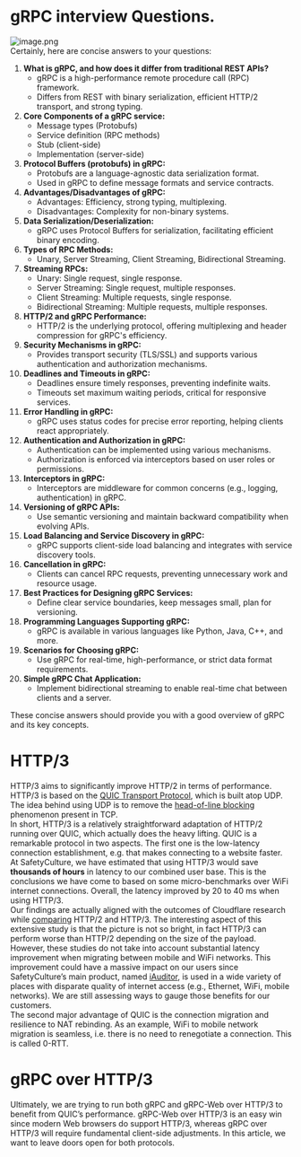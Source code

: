 # gRPC interview Questions.   
![image.png](files\image.png)    
Certainly, here are concise answers to your questions:   
1. **What is gRPC, and how does it differ from traditional REST APIs?**   
    - gRPC is a high-performance remote procedure call (RPC) framework.   
    - Differs from REST with binary serialization, efficient HTTP/2 transport, and strong typing.   
2. **Core Components of a gRPC service:**   
    - Message types (Protobufs)   
    - Service definition (RPC methods)   
    - Stub (client-side)   
    - Implementation (server-side)   
3. **Protocol Buffers (protobufs) in gRPC:**   
    - Protobufs are a language-agnostic data serialization format.   
    - Used in gRPC to define message formats and service contracts.   
4. **Advantages/Disadvantages of gRPC:**   
    - Advantages: Efficiency, strong typing, multiplexing.   
    - Disadvantages: Complexity for non-binary systems.   
5. **Data Serialization/Deserialization:**   
    - gRPC uses Protocol Buffers for serialization, facilitating efficient binary encoding.   
6. **Types of RPC Methods:**   
    - Unary, Server Streaming, Client Streaming, Bidirectional Streaming.   
7. **Streaming RPCs:**   
    - Unary: Single request, single response.   
    - Server Streaming: Single request, multiple responses.   
    - Client Streaming: Multiple requests, single response.   
    - Bidirectional Streaming: Multiple requests, multiple responses.   
8. **HTTP/2 and gRPC Performance:**   
    - HTTP/2 is the underlying protocol, offering multiplexing and header compression for gRPC's efficiency.   
9. **Security Mechanisms in gRPC:**   
    - Provides transport security (TLS/SSL) and supports various authentication and authorization mechanisms.   
10. **Deadlines and Timeouts in gRPC:**   
    - Deadlines ensure timely responses, preventing indefinite waits.   
    - Timeouts set maximum waiting periods, critical for responsive services.   
11. **Error Handling in gRPC:**   
    - gRPC uses status codes for precise error reporting, helping clients react appropriately.   
12. **Authentication and Authorization in gRPC:**   
    - Authentication can be implemented using various mechanisms.   
    - Authorization is enforced via interceptors based on user roles or permissions.   
13. **Interceptors in gRPC:**   
    - Interceptors are middleware for common concerns (e.g., logging, authentication) in gRPC.   
14. **Versioning of gRPC APIs:**   
    - Use semantic versioning and maintain backward compatibility when evolving APIs.   
15. **Load Balancing and Service Discovery in gRPC:**   
    - gRPC supports client-side load balancing and integrates with service discovery tools.   
16. **Cancellation in gRPC:**   
    - Clients can cancel RPC requests, preventing unnecessary work and resource usage.   
17. **Best Practices for Designing gRPC Services:**   
    - Define clear service boundaries, keep messages small, plan for versioning.   
18. **Programming Languages Supporting gRPC:**   
    - gRPC is available in various languages like Python, Java, C++, and more.   
19. **Scenarios for Choosing gRPC:**   
    - Use gRPC for real-time, high-performance, or strict data format requirements.   
20. **Simple gRPC Chat Application:**   
    - Implement bidirectional streaming to enable real-time chat between clients and a server.   
   
These concise answers should provide you with a good overview of gRPC and its key concepts.   
# HTTP/3   
HTTP/3 aims to significantly improve HTTP/2 in terms of performance. HTTP/3 is based on the [QUIC Transport Protocol](https://tools.ietf.org/html/draft-ietf-quic-transport-29), which is built atop UDP. The idea behind using UDP is to remove the [head-of-line blocking](https://en.wikipedia.org/wiki/Head-of-line_blocking) phenomenon present in TCP.   
In short, HTTP/3 is a relatively straightforward adaptation of HTTP/2 running over QUIC, which actually does the heavy lifting. QUIC is a remarkable protocol in two aspects. The first one is the low-latency connection establishment, e.g. that makes connecting to a website faster.   
At SafetyCulture, we have estimated that using HTTP/3 would save **thousands of hours** in latency to our combined user base. This is the conclusions we have come to based on some micro-benchmarks over WiFi internet connections. Overall, the latency improved by 20 to 40 ms when using HTTP/3.   
Our findings are actually aligned with the outcomes of Cloudflare research while [comparing](https://blog.cloudflare.com/http-3-vs-http-2/) HTTP/2 and HTTP/3. The interesting aspect of this extensive study is that the picture is not so bright, in fact HTTP/3 can perform worse than HTTP/2 depending on the size of the payload.   
However, these studies do not take into account substantial latency improvement when migrating between mobile and WiFi networks. This improvement could have a massive impact on our users since SafetyCulture’s main product, named [iAuditor](https://safetyculture.com/iauditor/), is used in a wide variety of places with disparate quality of internet access (e.g., Ethernet, WiFi, mobile networks). We are still assessing ways to gauge those benefits for our customers.   
The second major advantage of QUIC is the connection migration and resilience to NAT rebinding. As an example, WiFi to mobile network migration is seamless, i.e. there is no need to renegotiate a connection. This is called 0-RTT.   
# gRPC over HTTP/3   
Ultimately, we are trying to run both gRPC and gRPC-Web over HTTP/3 to benefit from QUIC’s performance. gRPC-Web over HTTP/3 is an easy win since modern Web browsers do support HTTP/3, whereas gRPC over HTTP/3 will require fundamental client-side adjustments. In this article, we want to leave doors open for both protocols.   
